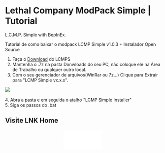 # Lethal Company ModPack Simple | Tutorial
L.C.M.P. Simple with BepInEx.

Tutorial de como baixar o modpack LCMP Simple v1.0.3 + Instalador Open Source <br>
1. Faça o <a href="https://github.com/LorttyNK/ModPack-Simple/releases">Download</a> do LCMPS
2. Mantenha o .7z na pasta Donwloads do seu PC, não coloque ele na Área de Trabalho ou qualquer outro local. <br>
3. Com o seu gerenciador de arquivos(WinRar ou 7z...) Clique para Extrair para "LCMP Simple vx.x.x". <br>
<img src="https://media.discordapp.net/attachments/1194118358027739147/1194123007938011136/image.png?ex=65af34b6&is=659cbfb6&hm=e7f33e4c63a18984c9354d524aecef320a72e584786446dd33dd1b3da82159e3&=&format=webp&quality=lossless"/>
</p>
4. Abra a pasta e em seguida o atalho "LCMP Simple Installer" <br>
5. Siga os passos do .bat

## Visite LNK Home
<p align="center">
  <a href="https://sites.google.com/view/lorttynk/home"> <img src="https://github.com/LorttyNK/LorttyNK/blob/main/img/LNKsimple%20logo.png?raw=true" width='125px'/>
</p>
